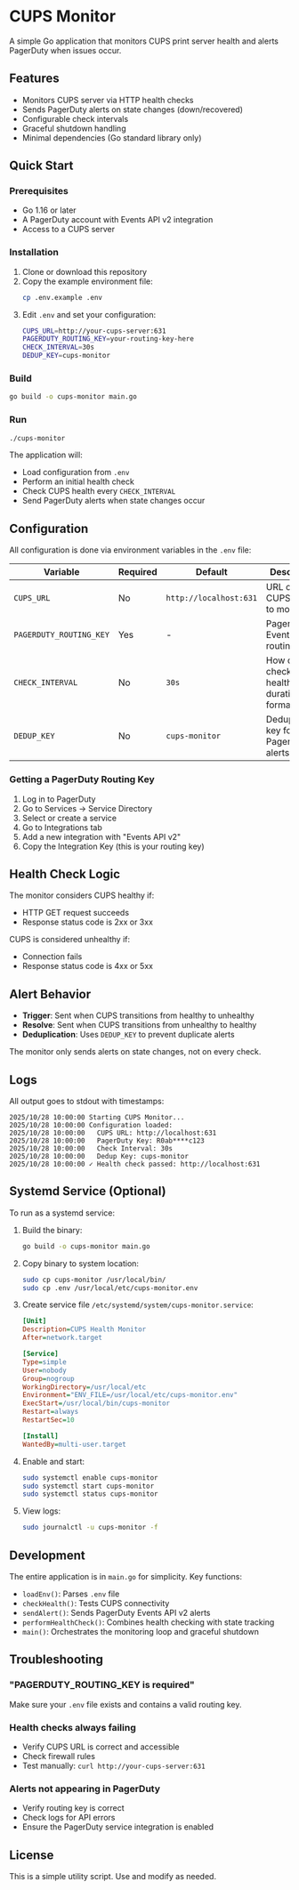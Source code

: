 # CUPS Monitor

A simple Go application that monitors CUPS print server health and alerts PagerDuty when issues occur.

## Features

- Monitors CUPS server via HTTP health checks
- Sends PagerDuty alerts on state changes (down/recovered)
- Configurable check intervals
- Graceful shutdown handling
- Minimal dependencies (Go standard library only)

## Quick Start

### Prerequisites

- Go 1.16 or later
- A PagerDuty account with Events API v2 integration
- Access to a CUPS server

### Installation

1. Clone or download this repository
2. Copy the example environment file:
   ```bash
   cp .env.example .env
   ```
3. Edit `.env` and set your configuration:
   ```bash
   CUPS_URL=http://your-cups-server:631
   PAGERDUTY_ROUTING_KEY=your-routing-key-here
   CHECK_INTERVAL=30s
   DEDUP_KEY=cups-monitor
   ```

### Build

```bash
go build -o cups-monitor main.go
```

### Run

```bash
./cups-monitor
```

The application will:
- Load configuration from `.env`
- Perform an initial health check
- Check CUPS health every `CHECK_INTERVAL`
- Send PagerDuty alerts when state changes occur

## Configuration

All configuration is done via environment variables in the `.env` file:

| Variable | Required | Default | Description |
|----------|----------|---------|-------------|
| `CUPS_URL` | No | `http://localhost:631` | URL of the CUPS server to monitor |
| `PAGERDUTY_ROUTING_KEY` | Yes | - | PagerDuty Events API v2 routing key |
| `CHECK_INTERVAL` | No | `30s` | How often to check CUPS health (Go duration format) |
| `DEDUP_KEY` | No | `cups-monitor` | Deduplication key for PagerDuty alerts |

### Getting a PagerDuty Routing Key

1. Log in to PagerDuty
2. Go to Services → Service Directory
3. Select or create a service
4. Go to Integrations tab
5. Add a new integration with "Events API v2"
6. Copy the Integration Key (this is your routing key)

## Health Check Logic

The monitor considers CUPS healthy if:
- HTTP GET request succeeds
- Response status code is 2xx or 3xx

CUPS is considered unhealthy if:
- Connection fails
- Response status code is 4xx or 5xx

## Alert Behavior

- **Trigger**: Sent when CUPS transitions from healthy to unhealthy
- **Resolve**: Sent when CUPS transitions from unhealthy to healthy
- **Deduplication**: Uses `DEDUP_KEY` to prevent duplicate alerts

The monitor only sends alerts on state changes, not on every check.

## Logs

All output goes to stdout with timestamps:

```
2025/10/28 10:00:00 Starting CUPS Monitor...
2025/10/28 10:00:00 Configuration loaded:
2025/10/28 10:00:00   CUPS URL: http://localhost:631
2025/10/28 10:00:00   PagerDuty Key: R0ab****c123
2025/10/28 10:00:00   Check Interval: 30s
2025/10/28 10:00:00   Dedup Key: cups-monitor
2025/10/28 10:00:00 ✓ Health check passed: http://localhost:631
```

## Systemd Service (Optional)

To run as a systemd service:

1. Build the binary:
   ```bash
   go build -o cups-monitor main.go
   ```

2. Copy binary to system location:
   ```bash
   sudo cp cups-monitor /usr/local/bin/
   sudo cp .env /usr/local/etc/cups-monitor.env
   ```

3. Create service file `/etc/systemd/system/cups-monitor.service`:
   ```ini
   [Unit]
   Description=CUPS Health Monitor
   After=network.target

   [Service]
   Type=simple
   User=nobody
   Group=nogroup
   WorkingDirectory=/usr/local/etc
   Environment="ENV_FILE=/usr/local/etc/cups-monitor.env"
   ExecStart=/usr/local/bin/cups-monitor
   Restart=always
   RestartSec=10

   [Install]
   WantedBy=multi-user.target
   ```

4. Enable and start:
   ```bash
   sudo systemctl enable cups-monitor
   sudo systemctl start cups-monitor
   sudo systemctl status cups-monitor
   ```

5. View logs:
   ```bash
   sudo journalctl -u cups-monitor -f
   ```

## Development

The entire application is in `main.go` for simplicity. Key functions:

- `loadEnv()`: Parses `.env` file
- `checkHealth()`: Tests CUPS connectivity
- `sendAlert()`: Sends PagerDuty Events API v2 alerts
- `performHealthCheck()`: Combines health checking with state tracking
- `main()`: Orchestrates the monitoring loop and graceful shutdown

## Troubleshooting

### "PAGERDUTY_ROUTING_KEY is required"
Make sure your `.env` file exists and contains a valid routing key.

### Health checks always failing
- Verify CUPS URL is correct and accessible
- Check firewall rules
- Test manually: `curl http://your-cups-server:631`

### Alerts not appearing in PagerDuty
- Verify routing key is correct
- Check logs for API errors
- Ensure the PagerDuty service integration is enabled

## License

This is a simple utility script. Use and modify as needed.